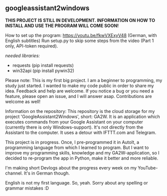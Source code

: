 ## googleassistant2windows
**THIS PROJECT IS STILL IN DEVELOPMENT. INFORMATION ON HOW TO INSTALL AND USE THE PROGRAM WILL COME SOON!**

How to set up the program: https://youtu.be/fkwVXExyV48 (German, with English subtitles)
Run setup.py to skip some steps from the video (Part 1 only, API-token required).

*needed libraries:*
- requests (pip install requests)
- win32api (pip install pywin32)

Please note: This is my first big project. I am a beginner to programming, my study just started. I wanted to make my code public in order to share my idea. Feedback and help are welcome. If you notice a bug or you need a feature, please open an issue, and I will answer asap. Contributions are welcome as well!

Information on the repository: This repository is the cloud storage for my project 'GoogleAssistant2Windows', short: GA2W. It is an application which executes commands from your Google Assistant on your computer (currently there is only Windows-support). It's not directly from the Assistant to the computer. It uses a detour with IFTTT.com and Telegram.

This project is in progress. Once, I pre-programmed it in AutoIt, a programming language from which I learned to program. But I want to improve my programming skills, knowledge and my GA2W-application, so I decided to re-program the app in Python, make it better and more reliable.

I'm making short Devlogs about the progress every week on my YouTube-channel. It's in German though.

English is not my first language. So, yeah. Sorry about any spelling or grammar mistakes :D
